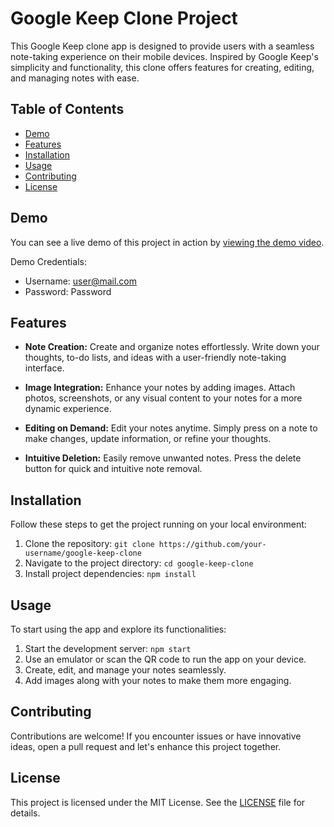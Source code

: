 # Google Keep Clone Project

This Google Keep clone app is designed to provide users with a seamless note-taking experience on their mobile devices. Inspired by Google Keep's simplicity and functionality, this clone offers features for creating, editing, and managing notes with ease.

## Table of Contents
- [Demo](#demo)
- [Features](#features)
- [Installation](#installation)
- [Usage](#usage)
- [Contributing](#contributing)
- [License](#license)

## Demo
You can see a live demo of this project in action by [viewing the demo video](demo.mp4).

Demo Credentials:
- Username: user@mail.com
- Password: Password

## Features

- **Note Creation:** Create and organize notes effortlessly. Write down your thoughts, to-do lists, and ideas with a user-friendly note-taking interface.

- **Image Integration:** Enhance your notes by adding images. Attach photos, screenshots, or any visual content to your notes for a more dynamic experience.

- **Editing on Demand:** Edit your notes anytime. Simply press on a note to make changes, update information, or refine your thoughts.

- **Intuitive Deletion:** Easily remove unwanted notes. Press the delete button for quick and intuitive note removal.

## Installation
Follow these steps to get the project running on your local environment:

1. Clone the repository: `git clone https://github.com/your-username/google-keep-clone`
2. Navigate to the project directory: `cd google-keep-clone`
3. Install project dependencies: `npm install`

## Usage
To start using the app and explore its functionalities:

1. Start the development server: `npm start`
2. Use an emulator or scan the QR code to run the app on your device.
3. Create, edit, and manage your notes seamlessly.
4. Add images along with your notes to make them more engaging.

## Contributing
Contributions are welcome! If you encounter issues or have innovative ideas, open a pull request and let's enhance this project together.

## License
This project is licensed under the MIT License. See the [LICENSE](LICENSE) file for details.
